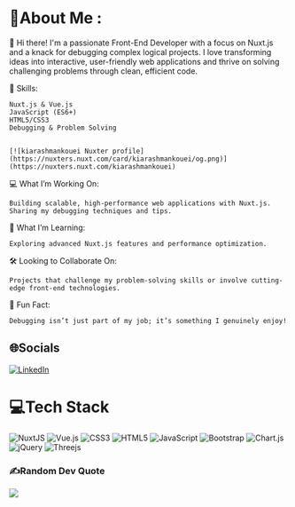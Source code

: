 # 💫About Me :
👋 Hi there! I'm a passionate Front-End Developer with a focus on Nuxt.js and a knack for debugging complex logical projects. I love transforming ideas into interactive, user-friendly web applications and thrive on solving challenging problems through clean, efficient code.

🔧 Skills:

    Nuxt.js & Vue.js
    JavaScript (ES6+)
    HTML5/CSS3
    Debugging & Problem Solving


    [![kiarashmankouei Nuxter profile](https://nuxters.nuxt.com/card/kiarashmankouei/og.png)](https://nuxters.nuxt.com/kiarashmankouei)
💻 What I’m Working On:

    Building scalable, high-performance web applications with Nuxt.js.
    Sharing my debugging techniques and tips.

🚀 What I’m Learning:

    Exploring advanced Nuxt.js features and performance optimization.

🛠️ Looking to Collaborate On: 

    Projects that challenge my problem-solving skills or involve cutting-edge front-end technologies.

🌱 Fun Fact:

    Debugging isn’t just part of my job; it’s something I genuinely enjoy!

## 🌐Socials
[![LinkedIn](https://img.shields.io/badge/LinkedIn-%230077B5.svg?logo=linkedin&logoColor=white)](https://www.linkedin.com/in/kiarashmankouei) 

# 💻Tech Stack
![NuxtJS](https://img.shields.io/badge/Nuxt-black?style=flat&logo=nuxt.js&logoColor=white) ![Vue.js](https://img.shields.io/badge/vuejs-%2335495e.svg?style=flat&logo=vuedotjs&logoColor=%234FC08D) ![CSS3](https://img.shields.io/badge/css3-%231572B6.svg?style=flat&logo=css3&logoColor=white) ![HTML5](https://img.shields.io/badge/html5-%23E34F26.svg?style=flat&logo=html5&logoColor=white) ![JavaScript](https://img.shields.io/badge/javascript-%23323330.svg?style=flat&logo=javascript&logoColor=%23F7DF1E) ![Bootstrap](https://img.shields.io/badge/bootstrap-%23563D7C.svg?style=flat&logo=bootstrap&logoColor=white) ![Chart.js](https://img.shields.io/badge/chart.js-F5788D.svg?style=flat&logo=chart.js&logoColor=white) ![jQuery](https://img.shields.io/badge/jquery-%230769AD.svg?style=flat&logo=jquery&logoColor=white)  ![Threejs](https://img.shields.io/badge/threejs-black?style=flat&logo=three.js&logoColor=white) 

<!-- # 📊GitHub Stats :
![](https://github-readme-stats.vercel.app/api?username=kiarashmankouei&theme=vue-dark&hide_border=false&include_all_commits=false&count_private=false)<br/>
![](https://github-readme-streak-stats.herokuapp.com/?user=kiarashmankouei&theme=vue-dark&hide_border=false)<br/>
![](https://github-readme-stats.vercel.app/api/top-langs/?username=kiarashmankouei&theme=vue-dark&hide_border=false&include_all_commits=false&count_private=false&layout=compact) -->

### ✍️Random Dev Quote
![](https://quotes-github-readme.vercel.app/api?type=horizontal&theme=radical)
